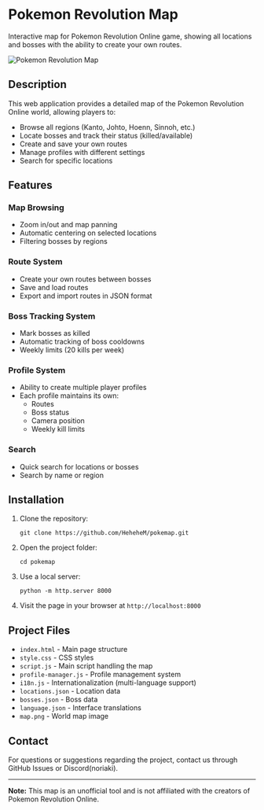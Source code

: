 # Pokemon Revolution Map

Interactive map for Pokemon Revolution Online game, showing all locations and bosses with the ability to create your own routes.

![Pokemon Revolution Map](map.png)

## Description

This web application provides a detailed map of the Pokemon Revolution Online world, allowing players to:
- Browse all regions (Kanto, Johto, Hoenn, Sinnoh, etc.)
- Locate bosses and track their status (killed/available)
- Create and save your own routes
- Manage profiles with different settings
- Search for specific locations

## Features

### Map Browsing
- Zoom in/out and map panning
- Automatic centering on selected locations
- Filtering bosses by regions

### Route System
- Create your own routes between bosses
- Save and load routes
- Export and import routes in JSON format

### Boss Tracking System
- Mark bosses as killed
- Automatic tracking of boss cooldowns
- Weekly limits (20 kills per week)

### Profile System
- Ability to create multiple player profiles
- Each profile maintains its own:
  - Routes
  - Boss status
  - Camera position
  - Weekly kill limits

### Search
- Quick search for locations or bosses
- Search by name or region

## Installation

1. Clone the repository:
   ```
   git clone https://github.com/HeheheM/pokemap.git
   ```

2. Open the project folder:
   ```
   cd pokemap
   ```

3. Use a local server:
   ```
   python -m http.server 8000
   ```

4. Visit the page in your browser at `http://localhost:8000`

## Project Files

- `index.html` - Main page structure
- `style.css` - CSS styles
- `script.js` - Main script handling the map
- `profile-manager.js` - Profile management system
- `i18n.js` - Internationalization (multi-language support)
- `locations.json` - Location data
- `bosses.json` - Boss data
- `language.json` - Interface translations
- `map.png` - World map image

## Contact

For questions or suggestions regarding the project, contact us through GitHub Issues or Discord(noriaki).

---

**Note:** This map is an unofficial tool and is not affiliated with the creators of Pokemon Revolution Online.
